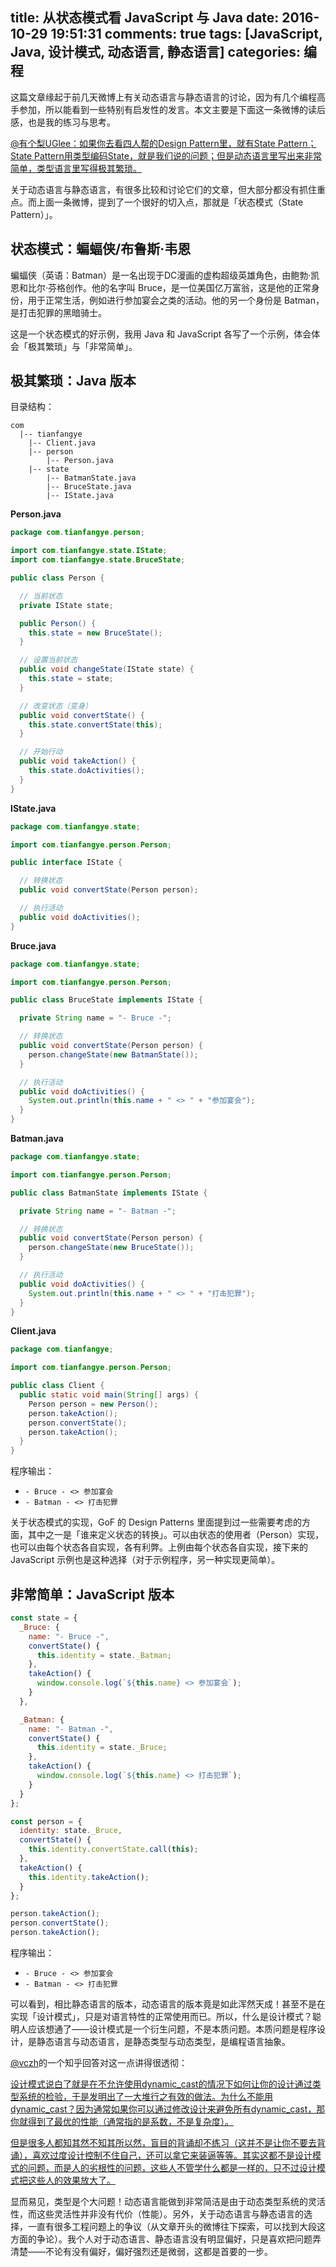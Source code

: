 title: 从状态模式看 JavaScript 与 Java
date: 2016-10-29 19:51:31
comments: true
tags: [JavaScript, Java, 设计模式, 动态语言, 静态语言]
categories: 编程
---

这篇文章缘起于前几天微博上有关动态语言与静态语言的讨论，因为有几个编程高手参加，所以能看到一些特别有启发性的发言。本文主要是下面这一条微博的读后感，也是我的练习与思考。

[@有个梨UGlee：如果你去看四人帮的Design Pattern里，就有State Pattern；State Pattern用类型编码State，就是我们说的问题；但是动态语言里写出来非常简单，类型语言里写得极其繁琐。](http://weibo.com/1655747731/EebsQBk82)

关于动态语言与静态语言，有很多比较和讨论它们的文章，但大部分都没有抓住重点。而上面一条微博，提到了一个很好的切入点，那就是「状态模式（State Pattern）」。

## 状态模式：蝙蝠侠/布鲁斯·韦恩

蝙蝠侠（英语：Batman）是一名出现于DC漫画的虚构超级英雄角色，由鲍勃·凯恩和比尔·芬格创作。他的名字叫 Bruce，是一位美国亿万富翁，这是他的正常身份，用于正常生活，例如进行参加宴会之类的活动。他的另一个身份是 Batman，是打击犯罪的黑暗骑士。

这是一个状态模式的好示例，我用 Java 和 JavaScript 各写了一个示例，体会体会「极其繁琐」与「非常简单」。

<!--more-->

## 极其繁琐：Java 版本

目录结构：

    com
      |-- tianfangye
        |-- Client.java
        |-- person
            |-- Person.java
        |-- state
            |-- BatmanState.java
            |-- BruceState.java
            |-- IState.java

**Person.java**

```Java
package com.tianfangye.person;

import com.tianfangye.state.IState;
import com.tianfangye.state.BruceState;

public class Person {

  // 当前状态
  private IState state;

  public Person() {
    this.state = new BruceState();
  }

  // 设置当前状态
  public void changeState(IState state) {
    this.state = state;
  }

  // 改变状态（变身）
  public void convertState() {
    this.state.convertState(this);
  }

  // 开始行动
  public void takeAction() {
    this.state.doActivities();
  }
}
```

**IState.java**

```Java
package com.tianfangye.state;

import com.tianfangye.person.Person;

public interface IState {

  // 转换状态
  public void convertState(Person person);

  // 执行活动
  public void doActivities();
}
```

**Bruce.java**

```Java
package com.tianfangye.state;

import com.tianfangye.person.Person;

public class BruceState implements IState {

  private String name = "- Bruce -";

  // 转换状态
  public void convertState(Person person) {
    person.changeState(new BatmanState());
  }

  // 执行活动
  public void doActivities() {
    System.out.println(this.name + " <> " + "参加宴会");
  }
}
```

**Batman.java**

```Java
package com.tianfangye.state;

import com.tianfangye.person.Person;

public class BatmanState implements IState {

  private String name = "- Batman -";

  // 转换状态
  public void convertState(Person person) {
    person.changeState(new BruceState());
  }

  // 执行活动
  public void doActivities() {
    System.out.println(this.name + " <> " + "打击犯罪");
  }
}
```

**Client.java**

```Java
package com.tianfangye;

import com.tianfangye.person.Person;

public class Client {
  public static void main(String[] args) {
    Person person = new Person();
    person.takeAction();
    person.convertState();
    person.takeAction();
  }
}
```

程序输出：

* `- Bruce - <> 参加宴会`
* `- Batman - <> 打击犯罪`

关于状态模式的实现，GoF 的 Design Patterns 里面提到过一些需要考虑的方面，其中之一是「谁来定义状态的转换」。可以由状态的使用者（Person）实现，也可以由每个状态各自实现，各有利弊。上例由每个状态各自实现，接下来的 JavaScript 示例也是这种选择（对于示例程序，另一种实现更简单）。

## 非常简单：JavaScript 版本

```JavaScript
const state = {
  _Bruce: {
    name: "- Bruce -",
    convertState() {
      this.identity = state._Batman;
    },
    takeAction() {
      window.console.log(`${this.name} <> 参加宴会`);
    }
  },

  _Batman: {
    name: "- Batman -",
    convertState() {
      this.identity = state._Bruce;
    },
    takeAction() {
      window.console.log(`${this.name} <> 打击犯罪`);
    }
  }
};

const person = {
  identity: state._Bruce,
  convertState() {
    this.identity.convertState.call(this);
  },
  takeAction() {
    this.identity.takeAction();
  }
};

person.takeAction();
person.convertState();
person.takeAction();
```

程序输出：

* `- Bruce - <> 参加宴会`
* `- Batman - <> 打击犯罪`

可以看到，相比静态语言的版本，动态语言的版本竟是如此浑然天成！甚至不是在实现「设计模式」，只是对语言特性的正常使用而已。所以，什么是设计模式？聪明人应该想通了——设计模式是一个衍生问题，不是本质问题。本质问题是程序设计，是静态语言与动态语言，是静态类型与动态类型，是编程语言抽象。

[@vczh](https://www.zhihu.com/people/excited-vczh)的一个知乎回答对这一点讲得很透彻：

[设计模式说白了就是在不允许使用dynamic\_cast的情况下如何让你的设计通过类型系统的检验，于是发明出了一大堆行之有效的做法。为什么不能用dynamic\_cast？因为通常如果你可以通过修改设计来避免所有dynamic_cast，那你就得到了最优的性能（通常指的是系数，不是复杂度）。](https://www.zhihu.com/question/23757237/answer/102665315)

[但是很多人都知其然不知其所以然，盲目的背诵却不练习（这并不是让你不要去背诵），喜欢过度设计控制不住自己，还可以拿它来装逼等等。其实这都不是设计模式的问题，而是人的劣根性的问题，这些人不管学什么都是一样的，只不过设计模式把这些人的效果放大了。](https://www.zhihu.com/question/23757237/answer/102665315)

显而易见，类型是个大问题！动态语言能做到非常简洁是由于动态类型系统的灵活性，而这些灵活性并非没有代价（性能）。另外，关于动态语言与静态语言的选择，一直有很多工程问题上的争议（从文章开头的微博往下探索，可以找到大段这方面的争论）。我个人对于动态语言、静态语言没有明显偏好，只是喜欢把问题弄清楚——不论有没有偏好，偏好强烈还是微弱，这都是首要的一步。
